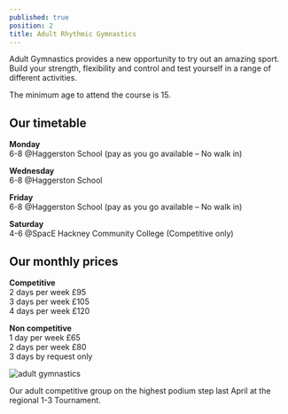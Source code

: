```yaml
---
published: true
position: 2
title: Adult Rhythmic Gymnastics
---
```


Adult Gymnastics provides a new opportunity to try out an amazing sport. Build your strength, flexibility and control and test yourself in a range of different activities.

The minimum age to attend the course is 15.

## Our timetable

**Monday**\
6-8 @Haggerston School (pay as you go available – No walk in)

**Wednesday**\
6-8 @Haggerston School

**Friday**\
6-8 @Haggerston School (pay as you go available – No walk in)

**Saturday**\
4-6 @SpacE Hackney Community College (Competitive only)

## Our monthly prices

**Competitive**\
2 days per week £95\
3 days per week £105\
4 days per week £120

**Non competitive**\
1 day per week £65\
2 days per week £80\
3 days by request only

![adult gymnastics](/assets/adult-gymnastics.jpeg)

Our adult competitive group on the highest podium step last April at the regional 1-3 Tournament.
